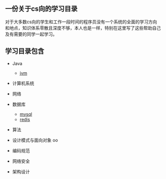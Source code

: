 ## 一份关于cs向的学习目录
对于大多数cs向的学生和工作一段时间的程序员没有一个系统的全面的学习方向和地点，知识体系零散且深度不够，本人也是一样，特别在这里写了这些帮助自己及有需要的同学一起学习。

## 学习目录包含
- Java
  - [jvm](https://github.com/zhaobaixing/JavaNotes/blob/master/notes/java/jvm.md)
  
- 计算机系统

- 网络

- 数据库
  - [mysql](https://github.com/zhaobaixing/JavaNotes/blob/master/notes/database/mysql.md)
  - [redis](https://github.com/zhaobaixing/JavaNotes/blob/master/notes/database/redis.md)
- 算法

- 设计模式与面向对象 oo

- 编码规范

- 网络安全

- 架构设计